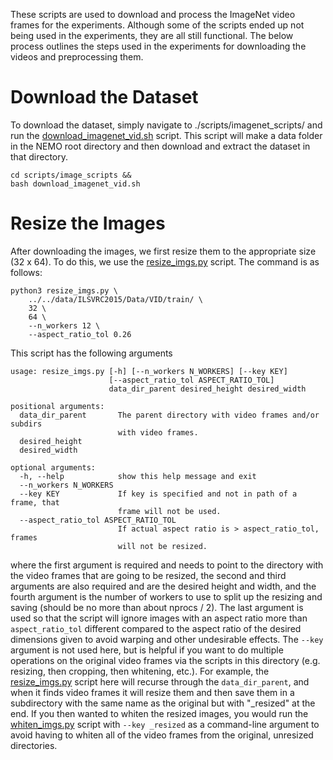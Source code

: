 These scripts are used to download and process the ImageNet video frames for the experiments. Although some of the scripts ended up not being used in the experiments, they are all still functional. The below process outlines the steps used in the experiments for downloading the videos and preprocessing them.

# Download the Dataset
To download the dataset, simply navigate to ./scripts/imagenet_scripts/ and run the [download_imagenet_vid.sh](https://github.com/MichaelTeti/NEMO/blob/main/scripts/image_scripts/download_imagenet_vid.sh) script. This script will make a data folder in the NEMO root directory and then download and extract the dataset in that directory. 
```
cd scripts/image_scripts &&
bash download_imagenet_vid.sh
```

# Resize the Images
After downloading the images, we first resize them to the appropriate size (32 x 64). To do this, we use the [resize_imgs.py](https://github.com/MichaelTeti/NEMO/blob/main/scripts/image_scripts/resize_imgs.py) script. The command is as follows:
```
python3 resize_imgs.py \
    ../../data/ILSVRC2015/Data/VID/train/ \
    32 \
    64 \
    --n_workers 12 \
    --aspect_ratio_tol 0.26
```

This script has the following arguments 
```
usage: resize_imgs.py [-h] [--n_workers N_WORKERS] [--key KEY]
                      [--aspect_ratio_tol ASPECT_RATIO_TOL]
                      data_dir_parent desired_height desired_width

positional arguments:
  data_dir_parent       The parent directory with video frames and/or subdirs
                        with video frames.
  desired_height
  desired_width

optional arguments:
  -h, --help            show this help message and exit
  --n_workers N_WORKERS
  --key KEY             If key is specified and not in path of a frame, that
                        frame will not be used.
  --aspect_ratio_tol ASPECT_RATIO_TOL
                        If actual aspect ratio is > aspect_ratio_tol, frames
                        will not be resized.
```

where the first argument is required and needs to point to the directory with the video frames that are going to be resized, the second and third arguments are also required and are the desired height and width, and the fourth argument is the number of workers to use to split up the resizing and saving (should be no more than about nprocs / 2). The last argument is used so that the script will ignore images with an aspect ratio more than ```aspect_ratio_tol``` different compared to the aspect ratio of the desired dimensions given to avoid warping and other undesirable effects. The ```--key``` argument is not used here, but is helpful if you want to do multiple operations on the original video frames via the scripts in this directory (e.g. resizing, then cropping, then whitening, etc.). For example, the [resize_imgs.py](https://github.com/MichaelTeti/NEMO/blob/main/scripts/image_scripts/resize_imgs.py) script here will recurse through the ```data_dir_parent```, and when it finds video frames it will resize them and then save them in a subdirectory with the same name as the original but with "\_resized" at the end. If you then wanted to whiten the resized images, you would run the 
[whiten_imgs.py](https://github.com/MichaelTeti/NEMO/blob/main/scripts/image_scripts/whiten_imgs.py) script with ```--key _resized``` as a command-line argument to avoid having to whiten all of the video frames from the original, unresized directories.
